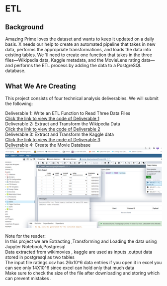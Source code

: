 # ETL</br>
## Background </br>
Amazing Prime loves the dataset and wants to keep it updated on a daily basis. X needs our help to create an automated pipeline that takes in new data, performs the appropriate transformations, and loads the data into existing tables. We ’ll need to create one function that takes in the three files—Wikipedia data, Kaggle metadata, and the MovieLens rating data—and performs the ETL process by adding the data to a PostgreSQL database.</br>
## What We Are Creating </br>
This project consists of four technical analysis deliverables. We will submit the following:</br>

Deliverable 1: Write an ETL Function to Read Three Data Files</br>
[Click the link to view the code of Deliverable 1 ](https://github.com/ramyasnl/ETLmodule8-/blob/main/submission1.ipynb)</br>
Deliverable 2: Extract and Transform the Wikipedia Data</br>
[Click the link to view the code of Deliverable 2 ](https://github.com/ramyasnl/ETLmodule8-/blob/main/deliverable2module8.ipynb)</br>
Deliverable 3: Extract and Transform the Kaggle data</br>
[Click the link to view the code of Deliverable 3 ](https://github.com/ramyasnl/ETLmodule8-/blob/main/deliverable3submissioncopy.ipynb)</br>
Deliverable 4: Create the Movie Database</br>
![Click the link to view the Movie Datbase ](https://github.com/ramyasnl/ETLmodule8-/blob/main/Resources/movies_query.png)</br>





Note for the reader:</br>
In this project we are Extracting ,Transforming and Loading the data using Jupyter Notebook,Postgresql<br/>
Data extracted from wikimovies , kaggle are used as inputs ,output data stored in postgresql as two tables </br>
The input file ratings.csv has 26x10^6 data entries if you open it in excel you can see only 14X10^6 since excel can hold only that much data</br>
Make sure to check the size of the file after downloading and storing which can prevent mistakes .
